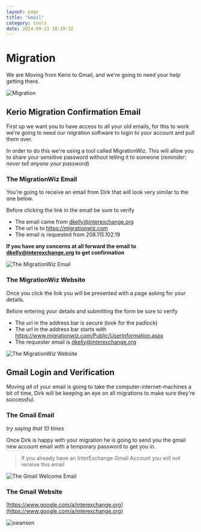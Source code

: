 ```yaml
---
layout: page
title: "Gmail"
category: tools
date: 2014-09-23 18:19:32
---
```


# Migration

We are Moving from Kerio to Gmail, and we're going to need your help getting there.

![Migration](https://cloud.githubusercontent.com/assets/81055/4381165/17ba3bfc-4372-11e4-98dd-1ad99565f6c2.png)

## Kerio Migration Confirmation Email

First up we want you to have access to all your old emails, for this to work we're
going to need our migration software to login to your account and pull them over.

In order to do this we're using a tool called MigrationWiz. This will allow you to
share your sensitive password without telling it to someone (_reminder: never tell
anyone your password_)

### The MigrationWiz Email

You're going to receive an email from Dirk that will look very similar to the one below.

Before clicking the link in the email be sure to verify

* The email came from dkelly@interexchange.org
* The url is to https://migrationwiz.com
* The email is requested from 208.115.102.19

**If you have any concerns at all forward the email to dkelly@interexchange.org to get confirmation**

![The MigrationWiz Email](https://cloud.githubusercontent.com/assets/81055/4381286/91984864-4373-11e4-837c-fb1e75f0c28a.png)

### The MigrationWiz Website

Once you click the link you will be presented with a page asking for your details.

Before entering your details and submitting the form be sure to verify

* The url in the address bar is secure (look for the padlock)
* The url in the address bar starts with https://www.migrationwiz.com/Public/UserInformation.aspx
* The requester email is dkelly@interexchange.org

![The MigrationWiz Website](https://cloud.githubusercontent.com/assets/81055/4381318/23fabe94-4374-11e4-81a2-c363142c3671.png)

## Gmail Login and Verification

Moving _all_ of your email is going to take the computer-internet-machines a bit of time,
Dirk will be keeping an eye on all migrations to make sure they're successful.

### The Gmail Email

_try saying that 10 times_

Once Dirk is happy with your migration he is going to send you the gmail new account email
with a temporary password to get you in.

> If you already have an InterExchange Gmail Account you will not receive this email

![The Gmail Welcome Email](https://cloud.githubusercontent.com/assets/81055/4381338/66ce0136-4374-11e4-9ab6-3eceec48f9ad.png)

### The Gmail Website

[https://www.google.com/a/interexchange.org](https://www.google.com/a/interexchange.org)

![swanson](https://cloud.githubusercontent.com/assets/81055/4381402/760ce2ec-4375-11e4-9222-f4ade407445e.gif)
